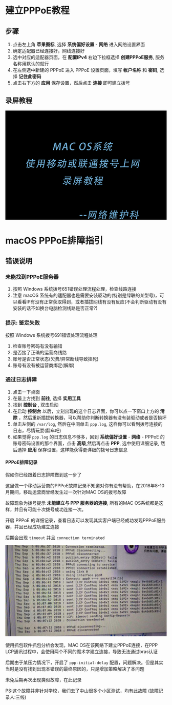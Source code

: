 <!-- TITLE: MacOS 系统建立PPPoE拨号 -->
<!-- SUBTITLE: 本文章旨在科普 macOS 系统建立PPPoE拨号教程以及简单错误排查说明 -->

# 建立PPPoE教程

## 步骤

1. 点击左上角 **苹果图标**, 选择 **系统偏好设置** - **网络** 进入网络设置界面
2. 确定适配器已经连接好，网线连接好
3. 选中对应的适配器页面，在 **配置IPv4** 右边下拉框选择 **创建PPPoE服务**, 服务名称用默认的就行
4. 在左侧选中新建的 PPPoE 进入 PPPoE 设置页面，填写 **帐户名称** 和 **密码**, 选择 **记住此密码**
5. 点击右下方的 **应用** 保存设置，然后点击 **连接** 即可建立拨号

## 录屏教程

![MAC系统建立PPPoE拨号录屏教程](/uploads/kp-macos-PPPOE-1.gif)

# macOS PPPoE排障指引

## 错误说明

### 未能找到PPPoE服务器 

1. 按照 Windows 系统拨号651错误处理流程处理，检查线路连接
2. 注意 macOS 系统有的适配器也是需要安装驱动的(特别是绿联的某型号)，可以看看IP有没有正常获取得到，或者插拔网线有没有反应(不会判断驱动有没有安装的话不如换台电脑检测线路是否正常?)

### 提示: 鉴定失败

按照 Windows 系统拨号691错误处理流程处理

1. 检查账号密码有没有输错
2. 是否接了正确的运营商线路
3. 账号是否正常状态(欠费/异常断线导致挂死)
4. 账号有没有被运营商绑定(解绑)

### 通过日志排障

1. 点击一下桌面
2. 在最上方找到 **前往**, 选择 **实用工具**
3. 找到 **控制台** , 双击启动
4. 在启动 **控制台** 以后，立刻出现的这个日志界面，你可以点一下窗口上方的 **清除** ，然后重新插拔转换器，可以帮助你判断转换器有没有装驱动或者是否损坏
5. 单击左侧的 `/var/log`, 然后在中间单击 `ppp.log`, 这样你可以看到拨号连接的日志，尽情玩耍(翻车吧)
6. 如果觉得 `ppp.log` 的日志信息不够多，回到 **系统偏好设置** - **网络** - PPPoE 的账号密码设置的那个界面，点击 **高级**,然后再点击 **PPP**, 选中使用详细记录, 然后选择 **应用** 保存设置，这样能获得更详细的拨号日志信息

#### PPPoE排障记录

假如你已经跟着日志排障做到这一步了

这里做一个移动运营商的PPPoE故障记录不知道对你有没有帮助，在2018年8-10月期间，移动运营商曾经发生过一次针对MAC OS的拨号故障

故障现象为拨号提示 **未能建立与 PPP 服务器的连接**, 所有的MAC OS系统都是这样，并且有可能十次拨号成功连接一次。

开启 PPPoE 的详细记录，查看日志可以发现其实客户端已经成功发现PPPoE服务器，并且已经成功建立连接

后期会出现 `timeout` 并且 `connection terminated`

![macOS系统建立PPPoE-移动错误记录](/uploads/kp-macos-PPPOE-2.jpg)

使用抓包软件抓包分析会发现，MAC OS在该网络下建立PPPoE连接，在PPP LCP通讯过程中，会使用两个不同的魔术字建立连接，导致无法通过bras认证

后期由于某压力情况下，开启了 `ppp-initial-delay` 配置，问题解决。但是其实当时是没有找到出现本错误的最终原因的，只是增加策略解决了本问题

未免后期再次出现类似故障，在此记录

PS:这个故障并非针对学校，我们去了中山很多个小区测试，均有此故障
(故障记录人:三线)


